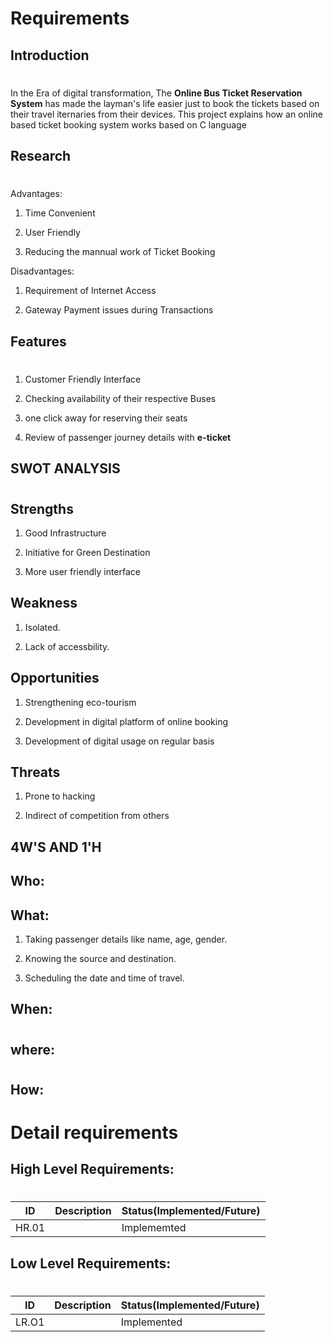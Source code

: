 # Requirements
## Introduction
#
In the Era of digital transformation, The **Online Bus Ticket Reservation System** has made the layman's life easier just to book the tickets based on their travel iternaries from their devices. This project explains how an online based ticket booking system works based on C language
## Research
#
Advantages: 

1) Time Convenient

2) User Friendly

3) Reducing the mannual work of Ticket Booking

Disadvantages:

1) Requirement of Internet Access

2) Gateway Payment issues during Transactions 
##  Features 
#
1) Customer Friendly Interface

2) Checking availability of their respective Buses

3) one click away for reserving their seats 

4) Review of passenger journey details with **e-ticket**

## SWOT ANALYSIS
#
## Strengths
1) Good Infrastructure

2) Initiative for Green Destination

3) More user friendly interface

## Weakness
1) Isolated.

2) Lack of accessbility.

## Opportunities
1) Strengthening eco-tourism

2) Development in digital platform of online booking

3) Development of digital usage on regular basis

## Threats
1) Prone to hacking

2) Indirect of competition from others


## 4W'S AND 1'H
## Who:
## What:
1) Taking passenger details like name, age, gender.
 
2) Knowing the source and destination.

3) Scheduling the date and time of travel.


## When:
#

## where:
#

## How:
#

# Detail requirements
## High Level Requirements:
#
|ID | Description| Status(Implemented/Future)|
|---|---|---|
|HR.01|   | Implememted

## Low Level Requirements:
#
|ID | Description| Status(Implemented/Future)|
|---|---|---|
|LR.O1 |   | Implemented





